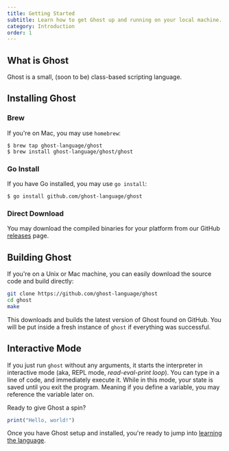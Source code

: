 ```yaml
---
title: Getting Started
subtitle: Learn how to get Ghost up and running on your local machine.
category: Introduction
order: 1
---
```


## What is Ghost

Ghost is a small, (soon to be) class-based scripting language.

## Installing Ghost

### Brew

If you're on Mac, you may use `homebrew`:

```
$ brew tap ghost-language/ghost
$ brew install ghost-language/ghost/ghost
```

### Go Install

If you have Go installed, you may use `go install`:

```
$ go install github.com/ghost-language/ghost
```

### Direct Download

You may download the compiled binaries for your platform from our GitHub [releases](https://github.com/ghost-language/ghost/releases) page.

## Building Ghost

If you're on a Unix or Mac machine, you can easily download the source code and build directly:

```bash
git clone https://github.com/ghost-language/ghost
cd ghost
make
```

This downloads and builds the latest version of Ghost found on GitHub. You will be put inside a fresh instance of `ghost` if everything was successful.

## Interactive Mode

If you just run `ghost` without any arguments, it starts the interpreter in interactive mode (aka, REPL mode, _read-eval-print loop_). You can type in a line of code, and immediately execute it. While in this mode, your state is saved until you exit the program. Meaning if you define a variable, you may reference the variable later on.

Ready to give Ghost a spin?

```typescript
print("Hello, world!")
```

Once you have Ghost setup and installed, you're ready to jump into [learning the language](/docs/1.0/syntax).
